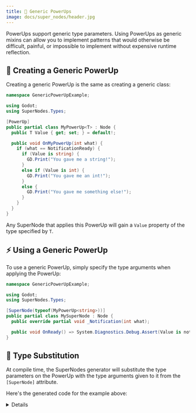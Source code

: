 ```yaml
---
title: 🪫 Generic PowerUps
image: docs/super_nodes/header.jpg
---
```


PowerUps support generic type parameters. Using PowerUps as generic mixins can allow you to implement patterns that would otherwise be difficult, painful, or impossible to implement without expensive runtime reflection.

## 🔌 Creating a Generic PowerUp

Creating a generic PowerUp is the same as creating a generic class:

```csharp
namespace GenericPowerUpExample;

using Godot;
using SuperNodes.Types;

[PowerUp]
public partial class MyPowerUp<T> : Node {
  public T Value { get; set; } = default!;

  public void OnMyPowerUp(int what) {
    if (what == NotificationReady) {
      if (Value is string) {
        GD.Print("You gave me a string!");
      }
      else if (Value is int) {
        GD.Print("You gave me an int!");
      }
      else {
        GD.Print("You gave me something else!");
      }
    }
  }
}
```

Any SuperNode that applies this PowerUp will gain a `Value` property of the type specified by `T`.

## ⚡️ Using a Generic PowerUp

To use a generic PowerUp, simply specify the type arguments when applying the PowerUp:

```csharp
namespace GenericPowerUpExample;

using Godot;
using SuperNodes.Types;

[SuperNode(typeof(MyPowerUp<string>))]
public partial class MySuperNode : Node {
  public override partial void _Notification(int what);

  public void OnReady() => System.Diagnostics.Debug.Assert(Value is not null);
}
```

## 👯 Type Substitution

At compile time, the SuperNodes generator will substitute the type parameters on the PowerUp with the type arguments given to it from the `[SuperNode]` attribute.

Here's the generated code for the example above:

<Details summary={<summary><code>GenericPowerUpExample.MySuperNode_MyPowerUp.g.cs</code></summary>}>

```csharp
#nullable enable
using Godot;
using SuperNodes.Types;

namespace GenericPowerUpExample {
  partial class MySuperNode
  {
    public string Value { get; set; } = default !; // <-- Type was changed!
    public void OnMyPowerUp(int what)
    {
      if (what == NotificationReady)
      {
        if (Value is string)
        {
          GD.Print("You gave me a string!");
        }
        else if (Value is int)
        {
          GD.Print("You gave me an int!");
        }
        else
        {
          GD.Print("You gave me something else!");
        }
      }
    }
  }
}
#nullable disable
```

</Details>
